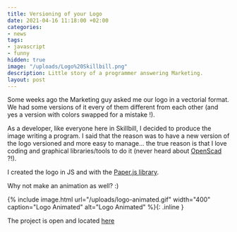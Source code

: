 ```yaml
---
title: Versioning of your Logo
date: 2021-04-16 11:18:00 +02:00
categories:
- news
tags:
- javascript
- funny
hidden: true
image: "/uploads/Logo%20Skillbill.png"
description: Little story of a programmer answering Marketing.
layout: post
---
```


Some weeks ago the Marketing guy asked me our logo in a vectorial format. We had some versions of it every of them different from each other (and yes a version with colors swapped for a mistake !).

As a developer, like everyone here in Skillbill, I decided to produce the image writing a program. I said that the reason was to have a new version of the logo versioned and more easy to manage... the true reason is that I love coding and graphical libraries/tools to do it (never heard about [OpenScad](http://openscad.org/) ?!).

I created the logo in JS and with the [Paper.js library](http://paperjs.org/).

Why not make an animation as well? :)

{% include image.html url="/uploads/logo-animated.gif" width="400" caption="Logo Animated" alt="Logo Animated" %}{: .inline }

The project is open and located [here](https://github.com/Skillbill/company-logo)

